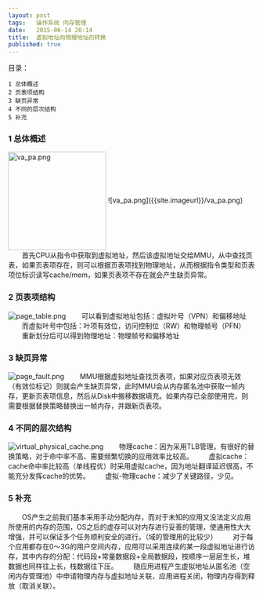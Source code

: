 ```yaml
---
layout: post
tags: 	操作系统 内存管理
date:	2015-06-14 20:14 
title:	虚拟地址向物理地址的转换
published: true
---
```

目录：

	1 总体概述
	2 页表项结构
	3 缺页异常
	4 不同的层次结构
	5 补充

### 1 总体概述
<img src="https://ss0.bdstatic.com/5aV1bjqh_Q23odCf/static/superplus/img/logo_white_ee663702.png" with = "300" height = "200" alt = "va_pa.png" align=center />
![va_pa.png]({{site.imageurl}}/va_pa.png)
　　首先CPU从指令中获取到虚拟地址，然后该虚拟地址交给MMU，从中查找页表，如果页表项存在，则可以根据页表项找到物理地址，从而根据指令类型和页表项位标识读写cache/mem，如果页表项不存在就会产生缺页异常。

### 2 页表项结构
![page_table.png]({{site.imageurl}}/page_table.png)
　　可以看到虚拟地址包括：虚拟叶号（VPN）和偏移地址
　　而虚拟叶号中包括：叶项有效位，访问控制位（RW）和物理帧号（PFN）
　　重新划分后可以得到物理地址：物理帧号和偏移地址

### 3 缺页异常
![page_fault.png]({{site.imageurl}}/page_fault.png)
　　MMU根据虚拟地址查找页表项，如果对应页表项无效（有效位标记）则就会产生缺页异常，此时MMU会从内存匿名池中获取一帧内存，更新页表项信息，然后从Disk中搬移数据填充。如果内存已全部使用完，则需要根据替换策略替换出一帧内存，并跟新页表项。　

### 4 不同的层次结构
![virtual_physical_cache.png]({{site.imageurl}}/virtual_physical_cache.png)
　　物理cache：因为采用TLB管理，有很好的替换策略，对于命中率不高、需要频繁切换的应用效率比较高。
　　虚拟cache：cache命中率比较高（单线程优）时采用虚拟cache，因为地址翻译延迟很高，不能充分发挥cache的优势。
　　虚拟-物理cache：减少了关键路径，少见。

### 5 补充
　　OS产生之前我们基本采用手动分配内存，而对于未知的应用又没法定义应用所使用的内存的范围，OS之后的虚存可以对内存进行妥善的管理，使通用性大大增强，并可以保证多个任务顺利安全的进行。（域的管理用的比较少）
　　对于每个应用都存在0～3G的用户空间内存，应用可以采用连续的某一段虚拟地址进行访存，其中内存的分配：代码段+常量数据段+全局数据段，按顺序一层层生长，堆数据也同样往上长，栈数据往下压。
　　随应用进程产生虚拟地址从匿名池（空闲内存管理池）中申请物理内存与虚拟地址关联，应用进程关闭，物理内存得到释放（取消关联）。
